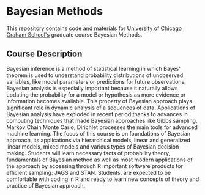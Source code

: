 # Bayesian Methods

This repository contains code and materials for [University of Chicago Graham School's](https://grahamschool.uchicago.edu/academic-programs/masters-degrees/analytics) graduate course Bayesian Methods.

## Course Description

Bayesian inference is a method of statistical learning in which Bayes' theorem is used to understand probability distributions of unobserved variables, like model parameters or predictions for future observations. Bayesian analysis is especially important because it naturally allows updating the probability for a model or hypothesis as more evidence or information becomes available. This property of Bayesian approach plays significant role in dynamic analysis of a sequences of data. Applications of Bayesian analysis have exploded in recent period thanks to advances in computing techniques that made Bayesian approaches like Gibbs sampling, Markov Chain Monte Carlo, Dirichlet processes the main tools for advanced machine learning. The focus of this course is on foundations of Bayesian approach, its applications via hierarchical models, linear and generalized linear models, mixed models and various types of Bayesian decision making. Students will learn necessary facts of probability theory, fundamentals of Bayesian method as well as most modern applications of the approach by accessing through R important software products for efficient sampling: JAGS and STAN. Students, are expected to be comfortable with coding in R and ready to learn new concepts of theory and practice of Bayesian approach.
